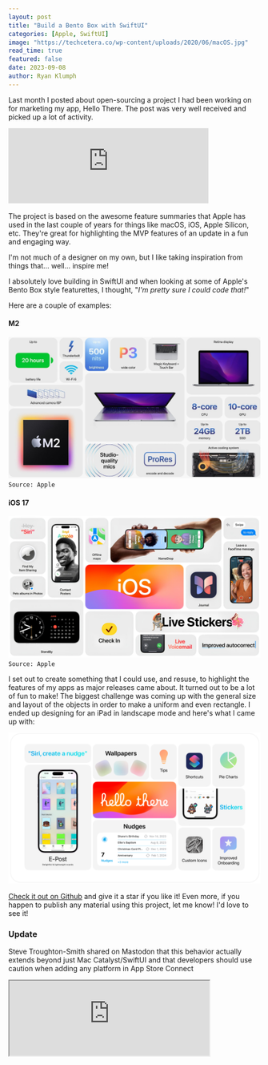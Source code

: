 ```yaml
---
layout: post
title: "Build a Bento Box with SwiftUI"
categories: [Apple, SwiftUI]
image: "https://techcetera.co/wp-content/uploads/2020/06/macOS.jpg"
read_time: true
featured: false
date: 2023-09-08
author: Ryan Klumph
---
```


Last month I posted about open-sourcing a project I had been working on for marketing my app, Hello There. The post was very well received and picked up a lot of activity.

<iframe src="https://techhub.social/@thatvirtualboy/110888575566270227/embed" class="mastodon-embed" style="max-width: 100%; border: 0" width="400" allowfullscreen="allowfullscreen"></iframe><script src="https://techhub.social/embed.js" async="async"></script>

The project is based on the awesome feature summaries that Apple has used in the last couple of years for things like macOS, iOS, Apple Silicon, etc. They're great for highlighting the MVP features of an update in a fun and engaging way.

I'm not much of a designer on my own, but I like taking inspiration from things that... well... inspire me!

I absolutely love building in SwiftUI and when looking at some of Apple's Bento Box style featurettes, I thought, "*I'm pretty sure I could code that!*"

Here are a couple of examples:

#### M2
![](/assets/images/bento1.jpg "M2 Bento Image from Apple")
`Source: Apple`

#### iOS 17
![](/assets/images/bento2.jpg "iOS Bento Image from Apple")
`Source: Apple`

I set out to create something that I could use, and resuse, to highlight the features of my apps as major releases came about. It turned out to be a lot of fun to make! The biggest challenge was coming up with the general size and layout of the objects in order to make a uniform and even rectangle. I ended up designing for an iPad in landscape mode and here's what I came up with:

![](/assets/images/bento.png "Hello There Bento made in SwiftUI")

[Check it out on Github](https://github.com/thatvirtualboy/SwiftUI-Bento-Box) and give it a star if you like it! Even more, if you happen to publish any material using this project, let me know! I'd love to see it!

### Update
Steve Troughton-Smith shared on Mastodon that this behavior actually extends beyond just Mac Catalyst/SwiftUI and that developers should use caution when adding any platform in App Store Connect

<iframe src="https://mastodon.social/@stroughtonsmith/111070551111971656/embed" width="400" allowfullscreen="allowfullscreen" sandbox="allow-scripts allow-same-origin allow-popups allow-popups-to-escape-sandbox allow-forms"></iframe>